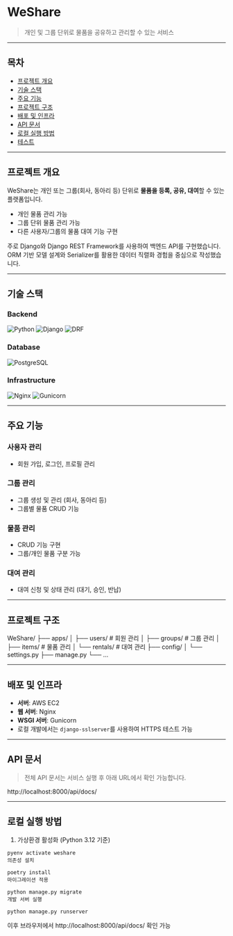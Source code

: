 # WeShare

> 개인 및 그룹 단위로 물품을 공유하고 관리할 수 있는 서비스

---

## 목차
- [프로젝트 개요](#프로젝트-개요)
- [기술 스택](#기술-스택)
- [주요 기능](#주요-기능)
- [프로젝트 구조](#프로젝트-구조)
- [배포 및 인프라](#배포-및-인프라)
- [API 문서](#api-문서)
- [로컬 실행 방법](#로컬-실행-방법)
- [테스트](#테스트)

---

## 프로젝트 개요

WeShare는 개인 또는 그룹(회사, 동아리 등) 단위로 **물품을 등록, 공유, 대여**할 수 있는 플랫폼입니다.  
- 개인 물품 관리 가능  
- 그룹 단위 물품 관리 가능  
- 다른 사용자/그룹의 물품 대여 기능 구현  

주로 Django와 Django REST Framework를 사용하여 백엔드 API를 구현했습니다.  
ORM 기반 모델 설계와 Serializer를 활용한 데이터 직렬화 경험을 중심으로 작성했습니다.

---

## 기술 스택

### Backend
![Python](https://img.shields.io/badge/Python-3.12.9-blue?style=flat-square&logo=python)
![Django](https://img.shields.io/badge/Django-5.1.6-green?style=flat-square&logo=django)
![DRF](https://img.shields.io/badge/DRF-3.15.2-red?style=flat-square&logo=django)

### Database
![PostgreSQL](https://img.shields.io/badge/PostgreSQL-14.18-blue?style=flat-square&logo=postgresql)

### Infrastructure
![Nginx](https://img.shields.io/badge/Nginx-1.29.0-lightgrey?style=flat-square&logo=nginx)
![Gunicorn](https://img.shields.io/badge/Gunicorn-23.0.0-orange?style=flat-square)

---

## 주요 기능

### 사용자 관리
- 회원 가입, 로그인, 프로필 관리

### 그룹 관리
- 그룹 생성 및 관리 (회사, 동아리 등)  
- 그룹별 물품 CRUD 기능

### 물품 관리
- CRUD 기능 구현  
- 그룹/개인 물품 구분 가능

### 대여 관리
- 대여 신청 및 상태 관리 (대기, 승인, 반납)

---

## 프로젝트 구조

WeShare/
├── apps/
│ ├── users/ # 회원 관리
│ ├── groups/ # 그룹 관리
│ ├── items/ # 물품 관리
│ └── rentals/ # 대여 관리
├── config/
│ └── settings.py
├── manage.py
└── ...


---

## 배포 및 인프라
- **서버**: AWS EC2  
- **웹 서버**: Nginx  
- **WSGI 서버**: Gunicorn  
- 로컬 개발에서는 `django-sslserver`를 사용하여 HTTPS 테스트 가능

---

## API 문서

> 전체 API 문서는 서비스 실행 후 아래 URL에서 확인 가능합니다.  

http://localhost:8000/api/docs/

---

## 로컬 실행 방법

1. 가상환경 활성화 (Python 3.12 기준)
```
pyenv activate weshare
의존성 설치

poetry install
마이그레이션 적용

python manage.py migrate
개발 서버 실행

python manage.py runserver

```
이후 브라우저에서 http://localhost:8000/api/docs/ 확인 가능

